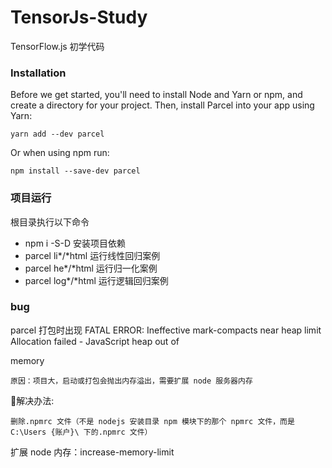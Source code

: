 # TensorJs-Study
TensorFlow.js 初学代码


### Installation

Before we get started, you'll need to install Node and Yarn or npm, and create a directory for your project. Then, install Parcel into your app using Yarn:

    yarn add --dev parcel

Or when using npm run:

    npm install --save-dev parcel

### 项目运行
根目录执行以下命令
- npm i -S-D 安装项目依赖
- parcel li*/*html     运行线性回归案例
- parcel he*/*html    运行归一化案例
- parcel log*/*html    运行逻辑回归案例

### bug
  parcel 打包时出现 FATAL ERROR: Ineffective mark-compacts near heap limit Allocation failed - JavaScript heap out of 

memory


    原因：项目大，启动或打包会抛出内存溢出，需要扩展 node 服务器内存


🌠解决办法:


    删除.npmrc 文件（不是 nodejs 安装目录 npm 模块下的那个 npmrc 文件，而是 C:\Users {账户}\ 下的.npmrc 文件）

扩展 node 内存：increase-memory-limit


